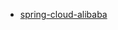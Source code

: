 
- [spring-cloud-alibaba](https://github.com/alibaba/spring-cloud-alibaba/blob/master/README-zh.md)





